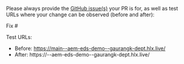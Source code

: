Please always provide the [GitHub issue(s)](../issues) your PR is for, as well as test URLs where your change can be observed (before and after):

Fix #<gh-issue-id>

Test URLs:
- Before: https://main--aem-eds-demo--gaurangk-dept.hlx.live/
- After: https://<branch>--aem-eds-demo--gaurangk-dept.hlx.live/
